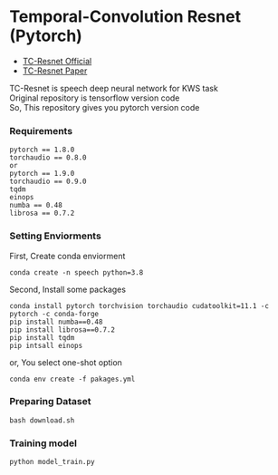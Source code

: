 # Temporal-Convolution Resnet (Pytorch)
- [TC-Resnet Official](https://github.com/hyperconnect/TC-ResNet)  
- [TC-Resnet Paper](https://arxiv.org/pdf/1904.03814.pdf)  
  
TC-Resnet is speech deep neural network for KWS task  
Original repository is tensorflow version code  
So, This repository gives you pytorch version code  
### Requirements
```
pytorch == 1.8.0
torchaudio == 0.8.0
or
pytorch == 1.9.0
torchaudio == 0.9.0
tqdm
einops
numba == 0.48
librosa == 0.7.2
```
### Setting Enviorments
First, Create conda enviorment
```
conda create -n speech python=3.8
```
Second, Install some packages
```
conda install pytorch torchvision torchaudio cudatoolkit=11.1 -c pytorch -c conda-forge
pip install numba==0.48
pip install librosa==0.7.2
pip install tqdm 
pip intsall einops
```
or, You select one-shot option
```
conda env create -f pakages.yml
```
### Preparing Dataset
```
bash download.sh
```
### Training model
```
python model_train.py
```
